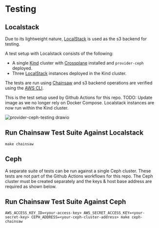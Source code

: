 # Testing

## Localstack
Due to its lightweight nature, [LocalStack](https://localstack.cloud/) is used as the s3 backend for testing.

A test setup with Localstack consists of the following:
- A single [Kind](https://kind.sigs.k8s.io/) cluster with [Crossplane](https://www.crossplane.io/) installed and `provider-ceph` deployed.
- Three [LocalStack](https://localstack.cloud/) instances deployed in the Kind cluster.

The tests are run using [Chainsaw](https://kyverno.github.io/chainsaw/latest/) and s3 backend operations are verified using the [AWS CLI](https://aws.amazon.com/cli/).

This is the test setup used by Github Actions for this repo.
TODO: Update image as we no longer rely on Docker Compose. Localstack instances are now run within the Kind cluster.

![provider-ceph-testing drawio](https://user-images.githubusercontent.com/41484746/236199553-06990687-462a-4097-8d42-a7f7f055abbf.png)

## Run Chainsaw Test Suite Against Localstack

```
make chainsaw
```

## Ceph
A separate suite of tests can be run against a single Ceph cluster. These tests are not part of the Github Actions workflows for this repo. The Ceph cluster must be created separately and the keys & host base address are required as shown below.

## Run Chainsaw Test Suite Against Ceph

```
AWS_ACCESS_KEY_ID=<your-access-key> AWS_SECRET_ACCESS_KEY=<your-secret-key> CEPH_ADDRESS=<your-ceph-cluster-address> make ceph-chainsaw

```
